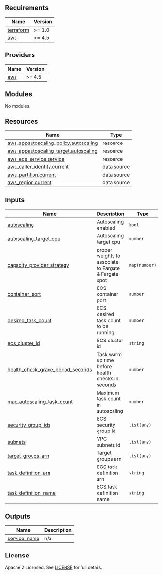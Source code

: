 ## Requirements

| Name | Version |
|------|---------|
| <a name="requirement_terraform"></a> [terraform](#requirement\_terraform) | >= 1.0 |
| <a name="requirement_aws"></a> [aws](#requirement\_aws) | >= 4.5 |

## Providers

| Name | Version |
|------|---------|
| <a name="provider_aws"></a> [aws](#provider\_aws) | >= 4.5 |

## Modules

No modules.

## Resources

| Name | Type |
|------|------|
| [aws_appautoscaling_policy.autoscaling](https://registry.terraform.io/providers/hashicorp/aws/latest/docs/resources/appautoscaling_policy) | resource |
| [aws_appautoscaling_target.autoscaling](https://registry.terraform.io/providers/hashicorp/aws/latest/docs/resources/appautoscaling_target) | resource |
| [aws_ecs_service.service](https://registry.terraform.io/providers/hashicorp/aws/latest/docs/resources/ecs_service) | resource |
| [aws_caller_identity.current](https://registry.terraform.io/providers/hashicorp/aws/latest/docs/data-sources/caller_identity) | data source |
| [aws_partition.current](https://registry.terraform.io/providers/hashicorp/aws/latest/docs/data-sources/partition) | data source |
| [aws_region.current](https://registry.terraform.io/providers/hashicorp/aws/latest/docs/data-sources/region) | data source |

## Inputs

| Name | Description | Type | Default | Required |
|------|-------------|------|---------|:--------:|
| <a name="input_autoscaling"></a> [autoscaling](#input\_autoscaling) | Autoscaling enabled | `bool` | n/a | yes |
| <a name="input_autoscaling_target_cpu"></a> [autoscaling\_target\_cpu](#input\_autoscaling\_target\_cpu) | Autoscaling target cpu | `number` | `70` | no |
| <a name="input_capacity_provider_strategy"></a> [capacity\_provider\_strategy](#input\_capacity\_provider\_strategy) | proper weights to associate to Fargate & Fargate spot | `map(number)` | n/a | yes |
| <a name="input_container_port"></a> [container\_port](#input\_container\_port) | ECS container port | `number` | n/a | yes |
| <a name="input_desired_task_count"></a> [desired\_task\_count](#input\_desired\_task\_count) | ECS desired task count to be running | `number` | n/a | yes |
| <a name="input_ecs_cluster_id"></a> [ecs\_cluster\_id](#input\_ecs\_cluster\_id) | ECS cluster id | `string` | n/a | yes |
| <a name="input_health_check_grace_period_seconds"></a> [health\_check\_grace\_period\_seconds](#input\_health\_check\_grace\_period\_seconds) | Task warm up time before health checks in seconds | `number` | `0` | no |
| <a name="input_max_autoscaling_task_count"></a> [max\_autoscaling\_task\_count](#input\_max\_autoscaling\_task\_count) | Maximum task count in autoscaling | `number` | `5` | no |
| <a name="input_security_group_ids"></a> [security\_group\_ids](#input\_security\_group\_ids) | ECS security group id | `list(any)` | n/a | yes |
| <a name="input_subnets"></a> [subnets](#input\_subnets) | VPC subnets id | `list(any)` | n/a | yes |
| <a name="input_target_groups_arn"></a> [target\_groups\_arn](#input\_target\_groups\_arn) | Target groups arn | `list(any)` | `[]` | no |
| <a name="input_task_definition_arn"></a> [task\_definition\_arn](#input\_task\_definition\_arn) | ECS task definition arn | `string` | n/a | yes |
| <a name="input_task_definition_name"></a> [task\_definition\_name](#input\_task\_definition\_name) | ECS task definition name | `string` | n/a | yes |

## Outputs

| Name | Description |
|------|-------------|
| <a name="output_service_name"></a> [service\_name](#output\_service\_name) | n/a |

## License

Apache 2 Licensed. See [LICENSE](https://github.com/TechHoldingLLC/terraform-aws-ecs-service/blob/main/LICENSE) for full details.